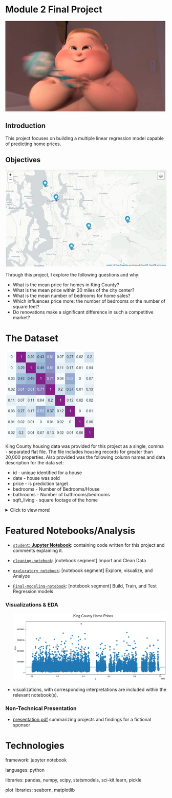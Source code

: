   <body>
    <h1>Module 2 Final Project</h1>
<p><img src="images\thebossbaby-happy-baby.gif" alt="Happy Clap GIF By The Boss Baby"></p>
<h2>Introduction</h2>
<p>This project focuses on building a multiple linear regression model capable of predicting home prices.</p>
<h2>Objectives</h2>
<p><img src="images\check-waterfront-nulls.jpg" alt="Happy Clap GIF By The Boss Baby"></p>
<p>Through this project, I explore the following questions and why:</p>
<ul>

<li>What is the mean price for homes in King County?</li>
<li>What is the mean price within 20 miles of the city center?</li>
<li>What is the mean number of bedrooms for home sales?</li>
<li>Which influences price more: the number of bedrooms or the number of square feet?</li>
<li>Do renovations make a significant difference in such a competitive market?</li>

</ul>
<h1>The Dataset</h1>
<p><img src="images\correlations-heatmap.png" alt="correlations heatmap"></p>
<p>King County housing data was provided for this project as a single, comma - separated flat file. The file includes housing records for greater than 20,000 properties. Also provided was the following column names and data description for the data set:</p>
<ul>
<li>id - unique identified for a house</li>
<li>date - house was sold</li>
<li>price - is prediction target</li>
<li>bedrooms - Number of Bedrooms/House</li>
<li>bathrooms - Number of bathrooms/bedrooms</li>
<li>sqft_living - square footage of the home</li>
</ul>
<details>
  <summary>Click to view more!</summary>
<ul>
<li>sqft_lot - square footage of the lot</li>
<li>floors - floors (levels) in house</li>
<li>waterfront - House which has a view to a waterfront</li>
<li>view - Has been viewed</li>
<li>condition - How good the condition is ( Overall )</li>
<li>grade - overall grade given to the housing unit, based on King County grading system</li>
<li>sqft_above - square footage of house apart from basement</li>
<li>sqft_basement - square footage of the basement</li>
<li>yr_built - Built Year</li>
<li>yr_renovated - Year when house was renovated</li>
<li>zipcode - zip</li>
<li>lat - Latitude coordinate</li>
<li>long - Longitude coordinate</li>
<li>sqft_living15 - The square footage of interior housing living space for the nearest 15 neighbors</li>
<li>sqft_lot15 - The square footage of the land lots of the nearest 15 neighbors</li>
</ul>
</details>
<h1>Featured Notebooks/Analysis</h1>
<ul>
<li>
<p><a href="student.ipynb"><code style="font-family: Menlo, Consolas, &quot;DejaVu Sans Mono&quot;, monospace;">student</code>: <strong>Jupyter Notebook</strong></a>: containing code written for this project and comments explaining it.</p>
</li>
<li>
<p><a href="1-obtain-and scrub.ipynb"><code style="font-family: Menlo, Consolas, &quot;DejaVu Sans Mono&quot;, monospace;">cleaning-notebook</code></a>: [notebook segment] Import and Clean Data</p>
</li>
<li>
<p><a href="2-eda-and-transform.ipynb"><code style="font-family: Menlo, Consolas, &quot;DejaVu Sans Mono&quot;, monospace;">exploratory notebook</code></a>: [notebook segment] Explore, visualize, and Analyze</p>
</li>
<li>
<p><a href="3-model-and-conclude.ipynb"><code style="font-family: Menlo, Consolas, &quot;DejaVu Sans Mono&quot;, monospace;">Final-modeling-notebook</code></a>: [notebook segment] Build, Train, and Test Regression models</p>
</li>
</ul>
<h3>Visualizations &amp; EDA</h3>
<ul>
<p><img src="images\kc-prices-overview.png" alt="King County prices overview"></p>
<li>visualizations, with corresponding interpretations are included within the relevant notebook(s).</li>
</ul>
<h3>Non-Technical Presentation</h3>
<ul>
<li><a href="presentation.pdf">presentation.pdf</a> summarizing projects and findings for a fictional sponsor</li>
</ul>
<h1>Technologies</h1>
<p>framework: jupyter notebook</p>
<p>languages: python</p>
<p>libraries: pandas, numpy, scipy, statsmodels, sci-kit learn, pickle</p>
<p>plot libraries: seaborn, matplotlib</p>

  </body>

```python

```
